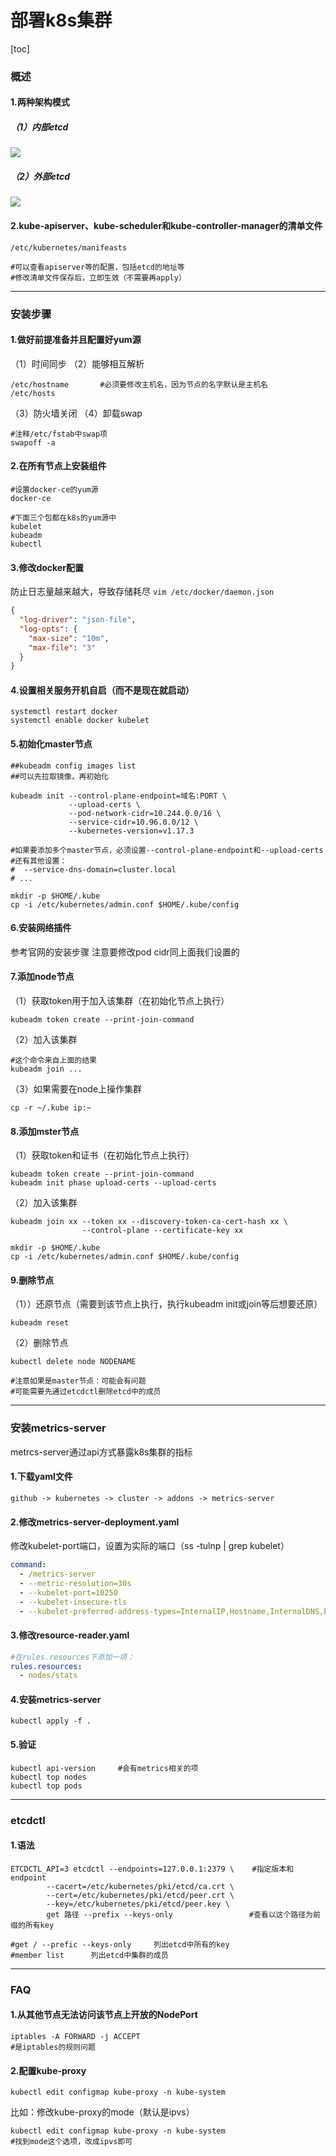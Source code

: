 # 部署k8s集群
[toc]
### 概述

#### 1.两种架构模式
##### （1）内部etcd
![](./imgs/deploy_01.png)

##### （2）外部etcd
![](./imgs/deploy_02.png)

#### 2.kube-apiserver、kube-scheduler和kube-controller-manager的清单文件
```shell
/etc/kubernetes/manifeasts

#可以查看apiserver等的配置，包括etcd的地址等
#修改清单文件保存后，立即生效（不需要再apply）
```
***

### 安装步骤

#### 1.做好前提准备并且配置好yum源

（1）时间同步
（2）能够相互解析
```shell
/etc/hostname       #必须要修改主机名，因为节点的名字默认是主机名
/etc/hosts
```
（3）防火墙关闭
（4）卸载swap
```shell
#注释/etc/fstab中swap项
swapoff -a
```

#### 2.在所有节点上安装组件
```shell
#设置docker-ce的yum源
docker-ce     

#下面三个包都在k8s的yum源中
kubelet				
kubeadm
kubectl
```

#### 3.修改docker配置
防止日志量越来越大，导致存储耗尽
`vim /etc/docker/daemon.json`
```json
{
  "log-driver": "json-file",
  "log-opts": {
    "max-size": "10m",
    "max-file": "3"
  }
}

```
#### 4.设置相关服务开机自启（而不是现在就启动）
```shell
systemctl restart docker
systemctl enable docker kubelet
```

#### 5.初始化master节点
```shell
##kubeadm config images list
##可以先拉取镜像，再初始化

kubeadm init --control-plane-endpoint=域名:PORT \
             --upload-certs \
             --pod-network-cidr=10.244.0.0/16 \
             --service-cidr=10.96.0.0/12 \
             --kubernetes-version=v1.17.3

#如果要添加多个master节点，必须设置--control-plane-endpoint和--upload-certs
#还有其他设置：
#  --service-dns-domain=cluster.local
# ...

mkdir -p $HOME/.kube
cp -i /etc/kubernetes/admin.conf $HOME/.kube/config
```

#### 6.安装网络插件
  参考官网的安装步骤
  注意要修改pod cidr同上面我们设置的

#### 7.添加node节点

（1）获取token用于加入该集群（在初始化节点上执行）
```shell
kubeadm token create --print-join-command
```
（2）加入该集群
```shell
#这个命令来自上面的结果
kubeadm join ...			
```

（3）如果需要在node上操作集群
```shell
cp -r ~/.kube ip:~
```

#### 8.添加mster节点
（1）获取token和证书（在初始化节点上执行）
```shell
kubeadm token create --print-join-command
kubeadm init phase upload-certs --upload-certs
```

（2）加入该集群
```shell
kubeadm join xx --token xx --discovery-token-ca-cert-hash xx \
                --control-plane --certificate-key xx

mkdir -p $HOME/.kube
cp -i /etc/kubernetes/admin.conf $HOME/.kube/config
```

#### 9.删除节点
（1））还原节点（需要到该节点上执行，执行kubeadm init或join等后想要还原）
```shell
kubeadm reset
```

（2）删除节点
```shell
kubectl delete node NODENAME

#注意如果是master节点：可能会有问题
#可能需要先通过etcdctl删除etcd中的成员
```
***
### 安装metrics-server
metrcs-server通过api方式暴露k8s集群的指标
#### 1.下载yaml文件
```shell
github -> kubernetes -> cluster -> addons -> metrics-server
```

#### 2.修改metrics-server-deployment.yaml
修改kubelet-port端口，设置为实际的端口（ss -tulnp | grep kubelet）
```yaml
command:
  - /metrics-server
  - --metric-resolution=30s
  - --kubelet-port=10250
  - --kubelet-insecure-tls
  - --kubelet-preferred-address-types=InternalIP,Hostname,InternalDNS,ExternalDNS,ExternalIP
```

#### 3.修改resource-reader.yaml
```yaml
#在rules.resources下添加一项：
rules.resources:
  - nodes/stats
```

#### 4.安装metrics-server
```shell
kubectl apply -f .
```

#### 5.验证
```shell
kubectl api-version     #会有metrics相关的项
kubectl top nodes
kubectl top pods
```
***
### etcdctl

#### 1.语法
```shell
ETCDCTL_API=3 etcdctl --endpoints=127.0.0.1:2379 \    #指定版本和endpoint
        --cacert=/etc/kubernetes/pki/etcd/ca.crt \
        --cert=/etc/kubernetes/pki/etcd/peer.crt \
        --key=/etc/kubernetes/pki/etcd/peer.key \
        get 路径 --prefix --keys-only                 #查看以这个路径为前缀的所有key

#get / --prefic --keys-only     列出etcd中所有的key
#member list      列出etcd中集群的成员
```
***
### FAQ

#### 1.从其他节点无法访问该节点上开放的NodePort
```shell
iptables -A FORWARD -j ACCEPT
#是iptables的规则问题
```

#### 2.配置kube-proxy
```shell
kubectl edit configmap kube-proxy -n kube-system
```
比如：修改kube-proxy的mode（默认是ipvs）
```shell
kubectl edit configmap kube-proxy -n kube-system
#找到mode这个选项，改成ipvs即可
```
